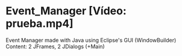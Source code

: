 # Event_Manager [Vídeo: prueba.mp4]
Event Manager made with Java using Eclipse's GUI (WindowBuilder)
Content: 2 JFrames, 2 JDialogs (+Main)

